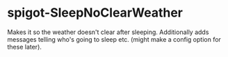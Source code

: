 # spigot-SleepNoClearWeather

Makes it so the weather doesn't clear after sleeping. Additionally adds messages telling who's going to sleep etc. (might make a config option for these later).
